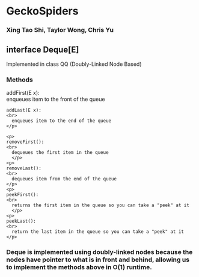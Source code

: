 # GeckoSpiders 
<h3>Xing Tao Shi, Taylor Wong, Chris Yu</h3>
<h2>interface Deque[E] </h2> Implemented in class QQ (Doubly-Linked Node Based)
  <h3>Methods</h3>
    <p>
      addFirst(E x):
      <br>
        enqueues item to the front of the queue
    </p>
    <p>
    
    addLast(E x):
    <br>
      enqueues item to the end of the queue
    </p>
    
    <p>
    removeFirst():
    <br>
      dequeues the first item in the queue
      </p>
    <p>
    removeLast():
    <br>
      dequeues item from the end of the queue
    </p>
    <p>
    peekFirst():
    <br>
      returns the first item in the queue so you can take a "peek" at it
      </p>
    <p>
    peekLast():
    <br>
      return the last item in the queue so you can take a "peek" at it
    </p>

<h3>
Deque is implemented using doubly-linked nodes because the nodes have pointer to 
what is in front and behind, allowing us to implement the methods above in O(1) runtime.      
</h3>
